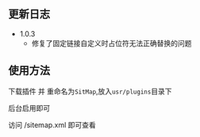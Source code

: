 ## 更新日志
- 1.0.3
   - 修复了固定链接自定义时占位符无法正确替换的问题
## 使用方法

下载插件 并 重命名为`SitMap`,放入`usr/plugins`目录下

后台启用即可

访问 /sitemap.xml 即可查看
